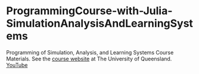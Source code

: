 # ProgrammingCourse-with-Julia-SimulationAnalysisAndLearningSystems
Programming of Simulation, Analysis, and Learning Systems Course Materials. See the [course website](https://courses.smp.uq.edu.au/MATH2504/) at The University of Queensland. [YouTube](https://www.youtube.com/watch?v=p_7RpajNKTA&list=PL7RZyOlq_Xnw2bFzz9QKKjNyAy0CTyLc0)
